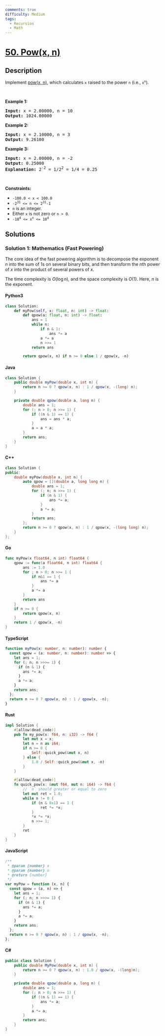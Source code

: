 ```yaml
---
comments: true
difficulty: Medium
tags:
  - Recursion
  - Math
---
```


<!-- problem:start -->

# [50. Pow(x, n)](https://leetcode.com/problems/powx-n)

## Description

<!-- description:start -->

<p>Implement <a href="http://www.cplusplus.com/reference/valarray/pow/" target="_blank">pow(x, n)</a>, which calculates <code>x</code> raised to the power <code>n</code> (i.e., <code>x<sup>n</sup></code>).</p>

<p>&nbsp;</p>
<p><strong class="example">Example 1:</strong></p>

<pre>
<strong>Input:</strong> x = 2.00000, n = 10
<strong>Output:</strong> 1024.00000
</pre>

<p><strong class="example">Example 2:</strong></p>

<pre>
<strong>Input:</strong> x = 2.10000, n = 3
<strong>Output:</strong> 9.26100
</pre>

<p><strong class="example">Example 3:</strong></p>

<pre>
<strong>Input:</strong> x = 2.00000, n = -2
<strong>Output:</strong> 0.25000
<strong>Explanation:</strong> 2<sup>-2</sup> = 1/2<sup>2</sup> = 1/4 = 0.25
</pre>

<p>&nbsp;</p>
<p><strong>Constraints:</strong></p>

<ul>
	<li><code>-100.0 &lt; x &lt; 100.0</code></li>
	<li><code>-2<sup>31</sup> &lt;= n &lt;= 2<sup>31</sup>-1</code></li>
	<li><code>n</code> is an integer.</li>
	<li>Either <code>x</code> is not zero or <code>n &gt; 0</code>.</li>
	<li><code>-10<sup>4</sup> &lt;= x<sup>n</sup> &lt;= 10<sup>4</sup></code></li>
</ul>

<!-- description:end -->

## Solutions

<!-- solution:start -->

### Solution 1: Mathematics (Fast Powering)

The core idea of the fast powering algorithm is to decompose the exponent $n$ into the sum of $1$s on several binary bits, and then transform the $n$th power of $x$ into the product of several powers of $x$.

The time complexity is $O(\log n)$, and the space complexity is $O(1)$. Here, $n$ is the exponent.

<!-- tabs:start -->

#### Python3

```python
class Solution:
    def myPow(self, x: float, n: int) -> float:
        def qpow(a: float, n: int) -> float:
            ans = 1
            while n:
                if n & 1:
                    ans *= a
                a *= a
                n >>= 1
            return ans

        return qpow(x, n) if n >= 0 else 1 / qpow(x, -n)
```

#### Java

```java
class Solution {
    public double myPow(double x, int n) {
        return n >= 0 ? qpow(x, n) : 1 / qpow(x, -(long) n);
    }

    private double qpow(double a, long n) {
        double ans = 1;
        for (; n > 0; n >>= 1) {
            if ((n & 1) == 1) {
                ans = ans * a;
            }
            a = a * a;
        }
        return ans;
    }
}
```

#### C++

```cpp
class Solution {
public:
    double myPow(double x, int n) {
        auto qpow = [](double a, long long n) {
            double ans = 1;
            for (; n; n >>= 1) {
                if (n & 1) {
                    ans *= a;
                }
                a *= a;
            }
            return ans;
        };
        return n >= 0 ? qpow(x, n) : 1 / qpow(x, -(long long) n);
    }
};
```

#### Go

```go
func myPow(x float64, n int) float64 {
	qpow := func(a float64, n int) float64 {
		ans := 1.0
		for ; n > 0; n >>= 1 {
			if n&1 == 1 {
				ans *= a
			}
			a *= a
		}
		return ans
	}
	if n >= 0 {
		return qpow(x, n)
	}
	return 1 / qpow(x, -n)
}
```

#### TypeScript

```ts
function myPow(x: number, n: number): number {
  const qpow = (a: number, n: number): number => {
    let ans = 1;
    for (; n; n >>>= 1) {
      if (n & 1) {
        ans *= a;
      }
      a *= a;
    }
    return ans;
  };
  return n >= 0 ? qpow(x, n) : 1 / qpow(x, -n);
}
```

#### Rust

```rust
impl Solution {
    #[allow(dead_code)]
    pub fn my_pow(x: f64, n: i32) -> f64 {
        let mut x = x;
        let n = n as i64;
        if n >= 0 {
            Self::quick_pow(&mut x, n)
        } else {
            1.0 / Self::quick_pow(&mut x, -n)
        }
    }

    #[allow(dead_code)]
    fn quick_pow(x: &mut f64, mut n: i64) -> f64 {
        // `n` should greater or equal to zero
        let mut ret = 1.0;
        while n != 0 {
            if (n & 0x1) == 1 {
                ret *= *x;
            }
            *x *= *x;
            n >>= 1;
        }
        ret
    }
}
```

#### JavaScript

```js
/**
 * @param {number} x
 * @param {number} n
 * @return {number}
 */
var myPow = function (x, n) {
  const qpow = (a, n) => {
    let ans = 1;
    for (; n; n >>>= 1) {
      if (n & 1) {
        ans *= a;
      }
      a *= a;
    }
    return ans;
  };
  return n >= 0 ? qpow(x, n) : 1 / qpow(x, -n);
};
```

#### C#

```cs
public class Solution {
    public double MyPow(double x, int n) {
        return n >= 0 ? qpow(x, n) : 1.0 / qpow(x, -(long)n);
    }

    private double qpow(double a, long n) {
        double ans = 1;
        for (; n > 0; n >>= 1) {
            if ((n & 1) == 1) {
                ans *= a;
            }
            a *= a;
        }
        return ans;
    }
}
```

<!-- tabs:end -->

<!-- solution:end -->

<!-- problem:end -->
